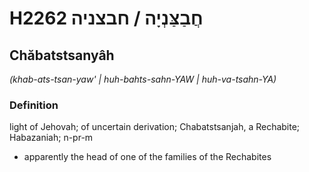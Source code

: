 # H2262 חֲבַצַּנְיָה / חבצניה

## Chăbatstsanyâh

_(khab-ats-tsan-yaw' | huh-bahts-sahn-YAW | huh-va-tsahn-YA)_

### Definition

light of Jehovah; of uncertain derivation; Chabatstsanjah, a Rechabite; Habazaniah; n-pr-m

- apparently the head of one of the families of the Rechabites
